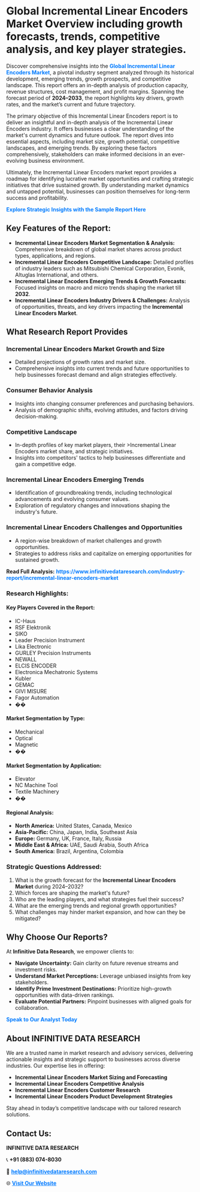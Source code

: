 <h1>Global Incremental Linear Encoders Market Overview including growth forecasts, trends, competitive analysis, and key player strategies.</h1>
<p>
Discover comprehensive insights into the 
<a href="https://www.infinitivedataresearch.com/industry-report/incremental-linear-encoders-market" rel="dofollow" style="color: #007BFF; text-decoration: none;"><strong>Global Incremental Linear Encoders Market</strong></a>, a pivotal industry segment analyzed through its historical development, emerging trends, growth prospects, and competitive landscape. This report offers an in-depth analysis of production capacity, revenue structures, cost management, and profit margins. Spanning the forecast period of <strong>2024–2033</strong>, the report highlights key drivers, growth rates, and the market’s current and future trajectory.
</p>
<p>
The primary objective of this Incremental Linear Encoders report is to deliver an insightful and in-depth analysis of the Incremental Linear Encoders industry. It offers businesses a clear understanding of the market's current dynamics and future outlook. The report dives into essential aspects, including market size, growth potential, competitive landscapes, and emerging trends. By exploring these factors comprehensively, stakeholders can make informed decisions in an ever-evolving business environment.
</p>
<p>
Ultimately, the Incremental Linear Encoders market report provides a roadmap for identifying lucrative market opportunities and crafting strategic initiatives that drive sustained growth. By understanding market dynamics and untapped potential, businesses can position themselves for long-term success and profitability.
</p>
<p>
<a href="https://www.infinitivedataresearch.com/request-sample/reportId=108624" style="color: #007BFF; text-decoration: none;"><strong>Explore Strategic Insights with the Sample Report Here</strong></a>
</p>

<h2>Key Features of the Report:</h2>
<ul>
<li><strong>Incremental Linear Encoders Market Segmentation & Analysis:</strong> Comprehensive breakdown of global market shares across product types, applications, and regions.</li>
<li><strong>Incremental Linear Encoders Competitive Landscape:</strong> Detailed profiles of industry leaders such as Mitsubishi Chemical Corporation, Evonik, Altuglas International, and others.</li>
<li><strong>Incremental Linear Encoders Emerging Trends & Growth Forecasts:</strong> Focused insights on macro and micro trends shaping the market till <strong>2032</strong>.</li>
<li><strong>Incremental Linear Encoders Industry Drivers & Challenges:</strong> Analysis of opportunities, threats, and key drivers impacting the <strong>Incremental Linear Encoders Market</strong>.</li>
</ul>

<h2>What Research Report Provides</h2>
<h3>Incremental Linear Encoders Market Growth and Size</h3>
<ul>
<li>Detailed projections of growth rates and market size.</li>
<li>Comprehensive insights into current trends and future opportunities to help businesses forecast demand and align strategies effectively.</li>
</ul>

<h3>Consumer Behavior Analysis</h3>
<ul>
<li>Insights into changing consumer preferences and purchasing behaviors.</li>
<li>Analysis of demographic shifts, evolving attitudes, and factors driving decision-making.</li>
</ul>

<h3>Competitive Landscape</h3>
<ul>
<li>In-depth profiles of key market players, their >Incremental Linear Encoders market share, and strategic initiatives.</li>
<li>Insights into competitors' tactics to help businesses differentiate and gain a competitive edge.</li>
</ul>

<h3>Incremental Linear Encoders Emerging Trends</h3>
<ul>
<li>Identification of groundbreaking trends, including technological advancements and evolving consumer values.</li>
<li>Exploration of regulatory changes and innovations shaping the industry's future.</li>
</ul>

<h3>Incremental Linear Encoders Challenges and Opportunities</h3>
<ul>
<li>A region-wise breakdown of market challenges and growth opportunities.</li>
<li>Strategies to address risks and capitalize on emerging opportunities for sustained growth.</li>
</ul>
<p><strong>Read Full Analysis:</strong> <a href="https://www.infinitivedataresearch.com/industry-report/incremental-linear-encoders-market" rel="dofollow" style="color: #007BFF; text-decoration: none;"><strong>https://www.infinitivedataresearch.com/industry-report/incremental-linear-encoders-market</strong></a></p>
<h3>Research Highlights:</h3>
<h4>Key Players Covered in the Report:</h4>
<ul><li>IC-Haus</li><li>RSF Elektronik</li><li>SIKO</li><li>Leader Precision Instrument</li><li>Lika Electronic</li><li>GURLEY Precision Instruments</li><li>NEWALL</li><li>ELCIS ENCODER</li><li>Electronica Mechatronic Systems</li><li>Kubler</li><li>GEMAC</li><li>GIVI MISURE</li><li>Fagor Automation</li><li>��</li></ul>
<h4>Market Segmentation by Type:</h4>
<ul><li>Mechanical</li><li>Optical</li><li>Magnetic</li><li>��</li></ul>
<h4>Market Segmentation by Application:</h4>
<ul><li>Elevator</li><li>NC Machine Tool</li><li>Textile Machinery</li><li>��</li></ul>

<h4>Regional Analysis:</h4>
<ul>
<li><strong>North America:</strong> United States, Canada, Mexico</li>
<li><strong>Asia-Pacific:</strong> China, Japan, India, Southeast Asia</li>
<li><strong>Europe:</strong> Germany, UK, France, Italy, Russia</li>
<li><strong>Middle East & Africa:</strong> UAE, Saudi Arabia, South Africa</li>
<li><strong>South America:</strong> Brazil, Argentina, Colombia</li>
</ul>

<h3>Strategic Questions Addressed:</h3>
<ol>
<li>What is the growth forecast for the <strong>Incremental Linear Encoders Market</strong> during 2024–2032?</li>
<li>Which forces are shaping the market's future?</li>
<li>Who are the leading players, and what strategies fuel their success?</li>
<li>What are the emerging trends and regional growth opportunities?</li>
<li>What challenges may hinder market expansion, and how can they be mitigated?</li>
</ol>

<h2>Why Choose Our Reports?</h2>
<p>At <strong>Infinitive Data Research</strong>, we empower clients to:</p>
<ul>
<li><strong>Navigate Uncertainty:</strong> Gain clarity on future revenue streams and investment risks.</li>
<li><strong>Understand Market Perceptions:</strong> Leverage unbiased insights from key stakeholders.</li>
<li><strong>Identify Prime Investment Destinations:</strong> Prioritize high-growth opportunities with data-driven rankings.</li>
<li><strong>Evaluate Potential Partners:</strong> Pinpoint businesses with aligned goals for collaboration.</li>
</ul>
<p><a href="https://www.infinitivedataresearch.com/industry-report/incremental-linear-encoders-market" rel="dofollow" style="color: #007BFF; text-decoration: none;"><strong>Speak to Our Analyst Today</strong></a></p>

<h2>About INFINITIVE DATA RESEARCH</h2>
<p>We are a trusted name in market research and advisory services, delivering actionable insights and strategic support to businesses across diverse industries. Our expertise lies in offering:</p>
<ul>
<li><strong>Incremental Linear Encoders Market Sizing and Forecasting</strong></li>
<li><strong>Incremental Linear Encoders Competitive Analysis</strong></li>
<li><strong>Incremental Linear Encoders Customer Research</strong></li>
<li><strong>Incremental Linear Encoders Product Development Strategies</strong></li>
</ul>
<p>Stay ahead in today’s competitive landscape with our tailored research solutions.</p>

<h2>Contact Us:</h2>
<p><strong>INFINITIVE DATA RESEARCH</strong></p>
<p>📞 <strong>+91 (883) 074-8030</strong></p>
<p>📧 <strong><a href="mailto:help@infinitivedataresearch.com" style="color: #007BFF;">help@infinitivedataresearch.com</a></strong></p>
<p>🌐 <strong><a href="https://www.infinitivedataresearch.com" rel="dofollow" style="color: #007BFF;">Visit Our Website</a></strong></p>